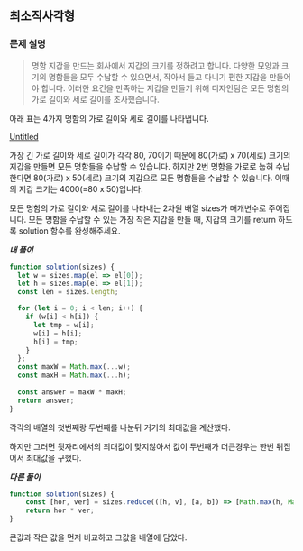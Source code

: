 ## 최소직사각형

### **문제 설명**

> 명함 지갑을 만드는 회사에서 지갑의 크기를 정하려고 합니다. 다양한 모양과 크기의 명함들을 모두 수납할 수 있으면서, 작아서 들고 다니기 편한 지갑을 만들어야 합니다. 이러한 요건을 만족하는 지갑을 만들기 위해 디자인팀은 모든 명함의 가로 길이와 세로 길이를 조사했습니다.
> 

아래 표는 4가지 명함의 가로 길이와 세로 길이를 나타냅니다.

[Untitled](https://www.notion.so/0c490f5114e442639d30c877912187ce)

가장 긴 가로 길이와 세로 길이가 각각 80, 70이기 때문에 80(가로) x 70(세로) 크기의 지갑을 만들면 모든 명함들을 수납할 수 있습니다. 하지만 2번 명함을 가로로 눕혀 수납한다면 80(가로) x 50(세로) 크기의 지갑으로 모든 명함들을 수납할 수 있습니다. 이때의 지갑 크기는 4000(=80 x 50)입니다.

모든 명함의 가로 길이와 세로 길이를 나타내는 2차원 배열 sizes가 매개변수로 주어집니다. 모든 명함을 수납할 수 있는 가장 작은 지갑을 만들 때, 지갑의 크기를 return 하도록 solution 함수를 완성해주세요.

***내 풀이***

```jsx
function solution(sizes) {
  let w = sizes.map(el => el[0]);
  let h = sizes.map(el => el[1]);
  const len = sizes.length;

  for (let i = 0; i < len; i++) {
    if (w[i] < h[i]) {
      let tmp = w[i];
      w[i] = h[i];
      h[i] = tmp;
    }
  };
  const maxW = Math.max(...w);
  const maxH = Math.max(...h);
  
  const answer = maxW * maxH;
  return answer;
}
```

각각의 배열의 첫번째랑 두번째를 나눈뒤 거기의 최대값을 계산했다.

하지만 그러면 뒷자리에서의 최대값이 맞지않아서 값이 두번째가 더큰경우는 한번 뒤집어서 최대값을 구했다.

***다른 풀이***

```jsx
function solution(sizes) {
    const [hor, ver] = sizes.reduce(([h, v], [a, b]) => [Math.max(h, Math.max(a, b)), Math.max(v, Math.min(a, b))], [0, 0])
    return hor * ver;
}
```

큰값과 작은 값을 먼저 비교하고 그값을 배열에 담았다.